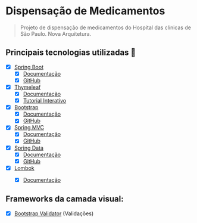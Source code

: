 # Dispensação de Medicamentos

> Projeto de dispensação de medicamentos do Hospital das clínicas de São Paulo.
> Nova Arquitetura.


## Principais tecnologias utilizadas :bell: 


  - [x] [Spring Boot](http://projects.spring.io/spring-boot/)
      - [x] [Documentação](http://docs.spring.io/spring-boot/docs/current/reference/htmlsingle/)
      - [x] [GitHub](https://github.com/spring-projects/spring-boot)
  - [x] [Thymeleaf](http://www.thymeleaf.org/)
      - [x] [Documentação](http://www.thymeleaf.org/documentation.html)
      - [x] [Tutorial Interativo](http://itutorial.thymeleaf.org/)
  - [x] [Bootstrap](http://getbootstrap.com/)
      - [x] [Documentação](http://getbootstrap.com/components/)
      - [x] [GitHub](https://github.com/twbs/bootstrap)
  - [x] [Spring MVC](http://projects.spring.io/spring-framework/)
      - [x] [Documentação](http://docs.spring.io/spring/docs/current/spring-framework-reference/html/mvc.html)
      - [x] [GitHub](https://github.com/spring-projects/spring-mvc-showcase)
  - [x] [Spring Data](http://projects.spring.io/spring-data/)
      - [x] [Documentação](http://docs.spring.io/spring-data/jpa/docs/current/reference/html/)
      - [x] [GitHub](https://github.com/spring-projects/spring-data-jpa)
  - [x] [Lombok](http://projectlombok.org/)
      - [x] [Documentação](http://jnb.ociweb.com/jnb/jnbJan2010.html)
  
  
## Frameworks da camada visual:
    
  - [x] [Bootstrap Validator](https://github.com/nghuuphuoc/bootstrapvalidator) (Validações)
       